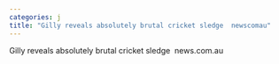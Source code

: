 ```yaml
---
categories: j
title: "Gilly reveals absolutely brutal cricket sledge  newscomau"
---
```

Gilly reveals absolutely brutal cricket sledge&nbsp;&nbsp;news.com.au